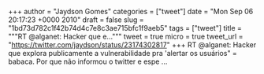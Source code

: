 
+++
author = "Jaydson Gomes"
categories = ["tweet"]
date = "Mon Sep 06 20:17:23 +0000 2010"
draft = false
slug = "1bd73d782c1f42b74d4c7e8c3ae715bfc1f9aeb5"
tags = ["tweet"]
title = """RT @alganet: Hacker que e..."""
tweet = true
micro = true
tweet_url = "https://twitter.com/jaydson/status/23174302817"
+++
RT @alganet: Hacker que explora publicamente a vulnerabilidade pra 'alertar os usuários" = babaca. Por que não informou o twitter e espe ...
